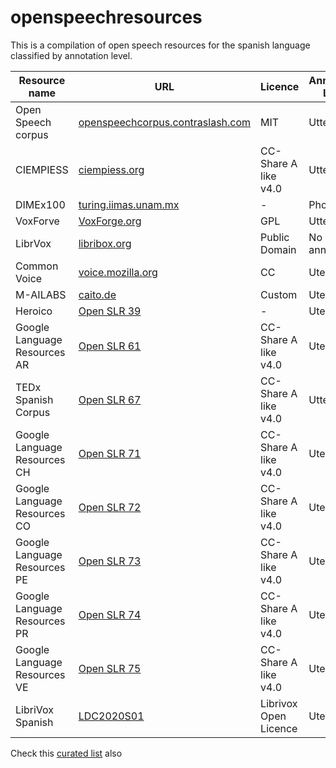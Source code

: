 # openspeechresources

This is a compilation of open speech resources for the spanish language classified by annotation level.

Resource name|URL|Licence|Annotation Level|Length
|-|-|-|-|-|
Open Speech corpus|[openspeechcorpus.contraslash.com](http://openspeechcorpus.contraslash.com)|MIT|Utterance|50h +
CIEMPIESS|[ciempiess.org](http://www.ciempiess.org/downloads)|CC-Share A like v4.0| Utterance | 17h
DIMEx100|[turing.iimas.unam.mx](http://turing.iimas.unam.mx/~luis/DIME/CORPUS-DIMEX.html)| - |Phonetic|5h
VoxForve|[VoxForge.org](voxforge.org)| GPL | Utterance | 50+
LibrVox|[libribox.org](https://librivox.org/)| Public Domain | No annotation | 400+
Common Voice|[voice.mozilla.org](https://voice.mozilla.org/en/datasets)| CC | Uterance | 27+
M-AILABS|[caito.de](https://www.caito.de/2019/01/the-m-ailabs-speech-dataset/#more-242)| Custom | Uterance | 108
Heroico|[Open SLR 39](http://www.openslr.org/39/)| - | Uterance | 13
Google Language Resources AR | [Open SLR 61](http://www.openslr.org/61/) | CC-Share A like v4.0 | Uterance | -
TEDx Spanish Corpus | [Open SLR 67](http://www.openslr.org/67/)| CC-Share A like v4.0 | Utterance | 24
Google Language Resources CH | [Open SLR 71](http://www.openslr.org/71/) | CC-Share A like v4.0 | Uterance | -
Google Language Resources CO | [Open SLR 72](http://www.openslr.org/72/) | CC-Share A like v4.0 | Uterance | -
Google Language Resources PE | [Open SLR 73](http://www.openslr.org/73/) | CC-Share A like v4.0 | Uterance | -
Google Language Resources PR | [Open SLR 74](http://www.openslr.org/74/) | CC-Share A like v4.0 | Uterance | -
Google Language Resources VE | [Open SLR 75](http://www.openslr.org/75/) | CC-Share A like v4.0 | Uterance | -
LibriVox Spanish | [LDC2020S01](https://catalog.ldc.upenn.edu/LDC2020S01)|Librivox Open Licence|Uterance| 73

Check this [curated list](https://github.com/JRMeyer/open-speech-corpora) also
